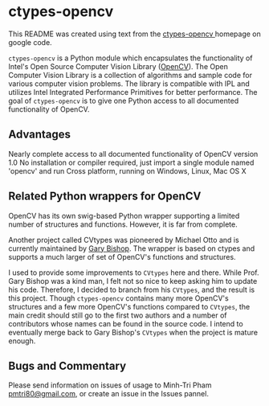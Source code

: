 ctypes-opencv
=============

This README was created using text from the [ctypes-opencv ](http://code.google.com/p/ctypes-opencv/ "ctypes-opencv - Google Code") homepage on google code.

`ctypes-opencv` is a Python module which encapsulates the functionality of
Intel's Open Source Computer Vision Library ([OpenCV](http://wwwx.cs.unc.edu/~gb/wp/blog/2007/02/04/python-opencv-wrapper-using-ctypes/ "Python OpenCV wrapper using ctypes &#8212; Gary Bishop")). The Open Computer Vision
Library is a collection of algorithms and sample code for various computer
vision problems. The library is compatible with IPL and utilizes Intel
Integrated Performance Primitives for better performance. The goal of
`ctypes-opencv` is to give one Python access to all documented functionality of OpenCV.

Advantages
----------

Nearly complete access to all documented functionality of OpenCV version 1.0
No installation or compiler required, just import a single module named
'opencv' and run Cross platform, running on Windows, Linux, Mac OS X

Related Python wrappers for OpenCV
----------------------------------

OpenCV has its own swig-based Python wrapper supporting a limited number of
structures and functions. However, it is far from complete.

Another project called CVtypes was pioneered by Michael Otto and is currently
maintained by [Gary Bishop](http://wwwx.cs.unc.edu/~gb/wp/blog/2007/02/04/python-opencv-wrapper-using-ctypes/ "Python OpenCV wrapper using ctypes &#8212; Gary Bishop").
The wrapper is based on ctypes and supports a much larger of set of OpenCV's
functions and structures.

I used to provide some improvements to `CVtypes` here and there. While Prof.
Gary Bishop was a kind man, I felt not so nice to keep asking him to update
his code. Therefore, I decided to branch from his `CVtypes`, and the result is
this project. Though `ctypes-opencv` contains many more OpenCV's structures
and a few more OpenCV's functions compared to `CVtypes`, the main credit
should still go to the first two authors and a number of contributors whose
names can be found in the source code. I intend to eventually merge back to
Gary Bishop's `CVtypes` when the project is mature enough.

Bugs and Commentary
-------------------

Please send information on issues of usage to Minh-Tri Pham
<pmtri80@gmail.com>, or create an issue in the Issues pannel.